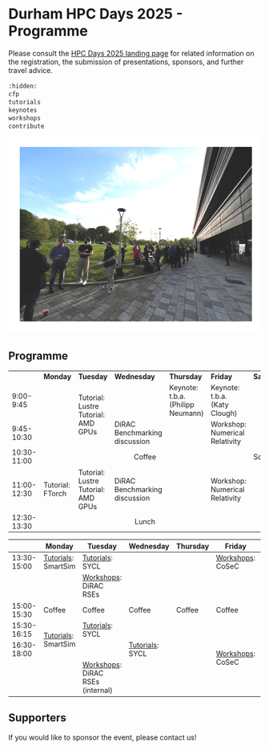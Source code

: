 # Durham HPC Days 2025 - Programme

Please consult the [HPC Days 2025 landing page](https://www.durham.ac.uk/research/institutes-and-centres/data-science/events-/durham---hpc-days/) for related information on the registration, the submission of presentations, sponsors, and further travel advice.

```{toctree}
:hidden:
cfp
tutorials
keynotes
workshops
contribute
```


![HPCDays](../images/HPC-days-pic.png)

## Programme

<table>
<tr>
  <td></td>
  <td><b>Monday</b></td>
  <td><b>Tuesday</b></td>
  <td><b>Wednesday</b></td>
  <td><b>Thursday</b></td>
  <td><b>Friday</b></td>
  <td><b>Saturday</b></td>
</tr>
<tr>
  <td> 9:00-9:45 </td>
  <td> </td>
  <td rowspan="2"> Tutorial: Lustre <br /> Tutorial: AMD GPUs </td>
  <td> </td>
  <td> Keynote: t.b.a. (Philipp Neumann) </td>
  <td> Keynote: t.b.a. (Katy Clough) </td>
  <td rowspan=13> Social </td>
</tr>
<tr>
  <td> 9:45-10:30 </td>
  <td>  </td>
  <td> DiRAC Benchmarking discussion </td>
  <td>  </td>
  <td> Workshop: Numerical Relativity </td>
</tr> 
<tr>
  <td> 10:30-11:00 </td>
  <td colspan="5" align="center">Coffee</td>
</tr>
<tr>
  <td> 11:00-12:30 </td>
  <td> Tutorial: FTorch </td>
  <td> Tutorial: Lustre <br /> Tutorial: AMD GPUs </td>
  <td> DiRAC Benchmarking discussion </td>
  <td>  </td>
  <td> Workshop: Numerical Relativity </td>
</tr> 
<tr>
  <td> 12:30-13:30 </td>
  <td colspan="5" align="center">Lunch</td>
</tr>
</table>



|             | Monday                 | Tuesday   | Wednesday  | Thursday   | Friday     | Saturday |
| ----------- | ---------------------- | --------- | ---------- | ---------- | ---------- | -------- |
| 13:30-15:00 | [Tutorials](tutorials.md): SmartSim | [Tutorials](tutorials.md): SYCL                  |         |            | [Workshops](workshops.md): CoSeC |  
|             |                                     | [Workshops](workshops.md): DiRAC RSEs            |         |            |  | 
| 15:00-15:30 | Coffee                              | Coffee                           | Coffee                  | Coffee     | Coffee     | |
| 15:30-16:15 <td rowspan="2">[Tutorials](tutorials.md): SmartSim | [Tutorials](tutorials.md): SYCL                  |          | <td rowspan=3>[Workshops](workshops.md): CoSeC</td>
| 16:30-18:00 |                                                          | [Tutorials](tutorials.md): SYCL                  |            |            |  
|             |                                     | [Workshops](workshops.md): DiRAC RSEs (internal) |            |            |  |



## Supporters

If you would like to sponsor the event, please contact us!

